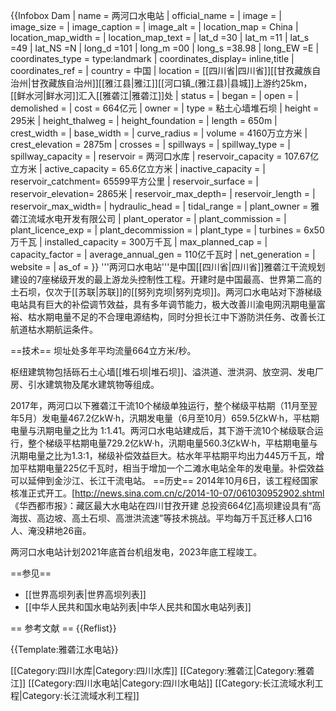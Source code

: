 {{Infobox Dam
| name               = 两河口水电站
| official_name      = 
| image              = 
| image_size         = 
| image_caption      = 
| image_alt          = 
| location_map       = China
| location_map_width = 
| location_map_text  = 
| lat_d                =30
| lat_m                =11
| lat_s                =49
| lat_NS               =N
| long_d               =101
| long_m               =00
| long_s               =38.98
| long_EW              =E
| coordinates_type   = type:landmark
| coordinates_display= inline,title
| coordinates_ref    = 
| country            = 中国
| location           = [[四川省|四川省]][[甘孜藏族自治州|甘孜藏族自治州]][[雅江县|雅江]][[河口镇_(雅江县)|县城]]上游约25km，[[鲜水河|鲜水河]]汇入[[雅砻江|雅砻江]]处
| status             = 
| began              = 
| open               = 
| demolished         = 
| cost               = 664亿元
| owner              = 
| type               = 粘土心墙堆石坝
| height             = 295米
| height_thalweg     =
| height_foundation  =
| length             = 650m
| crest_width        = 
| base_width         = 
| curve_radius       =
| volume             = 4160万立方米
| crest_elevation    = 2875m
| crosses            = 
| spillways          = 
| spillway_type      = 
| spillway_capacity  = 
| reservoir          = 两河口水库
| reservoir_capacity = 107.67亿立方米
| active_capacity    = 65.6亿立方米
| inactive_capacity  =
| reservoir_catchment= 65599平方公里
| reservoir_surface  = 
| reservoir_elevation= 2865米
| reservoir_max_depth= 
| reservoir_length   =
| reservoir_max_width=
| hydraulic_head     = 
| tidal_range        = 
| plant_owner        = 雅砻江流域水电开发有限公司
| plant_operator     = 
| plant_commission   = 
| plant_licence_exp  = 
| plant_decommission = 
| plant_type         = 
| turbines           = 6x50万千瓦
| installed_capacity = 300万千瓦
| max_planned_cap    = 
| capacity_factor    = 
| average_annual_gen = 110亿千瓦时
| net_generation     = 
| website            = 
| as_of              = 
}}
'''两河口水电站'''是中国[[四川省|四川省]]雅砻江干流规划建设的7座梯级开发的最上游龙头控制性工程。开建时是中国最高、世界第二高的土石坝，仅次于[[苏联|苏联]]的[[努列克坝|努列克坝]]。两河口水电站对下游梯级电站具有巨大的补偿调节效益，具有多年调节能力，极大改善川渝电网汛期电量富裕、枯水期电量不足的不合理电源结构，同时分担长江中下游防洪任务、改善长江航道枯水期航运条件。

==技术==
坝址处多年平均流量664立方米/秒。

枢纽建筑物包括砾石土心墙[[堆石坝|堆石坝]]、溢洪道、泄洪洞、放空洞、发电厂房、引水建筑物及尾水建筑物等组成。 

2017年，两河口以下雅砻江干流10个梯级单独运行，整个梯级平枯期（11月至翌年5月）发电量467.2亿kW·h，汛期发电量（6月至10月）659.5亿kW·h，平枯期电量与汛期电量之比为 1:1.41。两河口水电站建成后，其下游干流10个梯级联合运行，整个梯级平枯期电量729.2亿kW·h，汛期电量560.3亿kW·h，平枯期电量与汛期电量之比为1.3:1，梯级补偿效益巨大。枯水年平枯期平均出力445万千瓦，增加平枯期电量225亿千瓦时，相当于增加一个二滩水电站全年的发电量。补偿效益可以延伸到金沙江、长江干流电站。
==历史==
2014年10月6日，该工程经国家核准正式开工。<ref>[http://news.sina.com.cn/c/2014-10-07/061030952902.shtml 《华西都市报》：藏区最大水电站在四川甘孜开建 总投资664亿]</ref>高坝建设具有“高海拔、高边坡、高土石坝、高泄洪流速”等技术挑战。平均每万千瓦迁移人口16人、淹没耕地26亩。

两河口水电站计划2021年底首台机组发电，2023年底工程竣工。

==参见==
* [[世界高坝列表|世界高坝列表]]
* [[中华人民共和国水电站列表|中华人民共和国水电站列表]]

== 参考文献 ==
{{Reflist}}

{{Template:雅砻江水电站}}

[[Category:四川水库|Category:四川水库]]
[[Category:雅砻江|Category:雅砻江]]
[[Category:四川水电站|Category:四川水电站]]
[[Category:长江流域水利工程|Category:长江流域水利工程]]